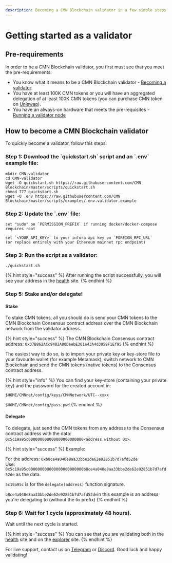 ```yaml
---
description: Becoming a CMN Blockchain validator in a few simple steps
---
```


# Getting started as a validator

## Pre-requirements

In order to be a CMN Blockchain validator, you first must see that you meet the pre-requirements:

* You know what it means to be a CMN Blockchain validator - [Becoming a validator](how-to-become-a-validator.md#what-it-means-to-be-a-validator).
* You have at least 100K CMN tokens or you will have an aggregated delegation of at least 100K CMN tokens \(you can purchase CMN token on [Uniswap](https://uniswap.exchange/swap/0x970b9bb2c0444f5e81e9d0efb84c8ccdcdcaf84d)\).
* You have an always-on hardware that meets the pre-requisites - [Running a validator node](run-your-own-validator.md#pre-requisites)

## How to become a CMN Blockchain validator

To quickly become a validator, follow this steps:

### Step 1: Download the \`quickstart.sh\` script and an \`.env\` example file:

```text
mkdir CMN-validator
cd CMN-validator
wget -O quickstart.sh https://raw.githubusercontent.com/CMN Blockchain/master/scripts/quickstart.sh
chmod 777 quickstart.sh
wget -O .env https://raw.githubusercontent.com/CMN Blockchain/master/scripts/examples/.env.validator.example
```

### Step 2: Update the \`.env\` file:

```text
set "sudo" on `PERMISSION_PREFIX` if running docker/docker-compose requires root

set `<YOUR_API_KEY>` to your infura api key on `FOREIGN_RPC_URL`
(or replace entirely with your Ethereum mainnet rpc endpoint)
```

### Step 3: Run the script as a validator:

```text
./quickstart.sh
```

{% hint style="success" %}
After running the script successfully, you will see your address in the [health](https://status.cmnscan.com/) site.
{% endhint %}

### Step 5: Stake and/or delegate!

#### Stake

To stake CMN tokens, all you should do is send your CMN tokens to the CMN Blockchain Consensus contract address over the CMN Blockchain network from the validator address.

{% hint style="success" %}
The CMN Blockchain Consensus contract address: `0x37B862ACc9482A80DeebE301e43A4d3959F1Ef95`
{% endhint %}

The easiest way to do so, is to import your private key or key-store file to your favourite wallet \(for example Metamask\), switch network to CMN Blockchain and send the CMN tokens \(native tokens\) to the Consensus contract address.

{% hint style="info" %}
You can find your key-store \(containing your private key\) and the password for the created account in:

`$HOME/CMNnet/config/keys/CMNNetwork/UTC--xxxx`

`$HOME/CMNnet/config/pass.pwd`
{% endhint %}

#### Delegate

To delegate, just send the CMN tokens from any address to the Consensus contract address with the data: `0x5c19a95c000000000000000000000000<address without 0x>`.

{% hint style="success" %}
Example:

For the address: `0xb8ce4a040e8aa33bbe2de62e92851b7d7afd52de`  
Use: `0x5c19a95c000000000000000000000000b8ce4a040e8aa33bbe2de62e92851b7d7afd52de` as the data.

`5c19a95c` is for the `delegate(address)` function signature.

`b8ce4a040e8aa33bbe2de62e92851b7d7afd52de`in this example is an address you're delegating to \(without the `0x` prefix\)
{% endhint %}

### Step 6: Wait for 1 cycle \(approximately 48 hours\).

Wait until the next cycle is started.

{% hint style="success" %}
You can see that you are validating both in the [health](https://status.cmnscan.com/) site and on the [explorer](https://cmnscan.com) site.
{% endhint %}

For live support, contact us on [Telegram](https://t.me/) or [Discord](https://discord.gg/). Good luck and happy validating!


